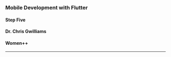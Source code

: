 ### Mobile Development with Flutter
#### Step Five
#### Dr. Chris Gwilliams
#### Women++

---








